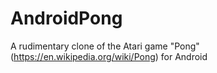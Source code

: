 # AndroidPong
A rudimentary clone of the Atari game "Pong" (https://en.wikipedia.org/wiki/Pong) for Android
